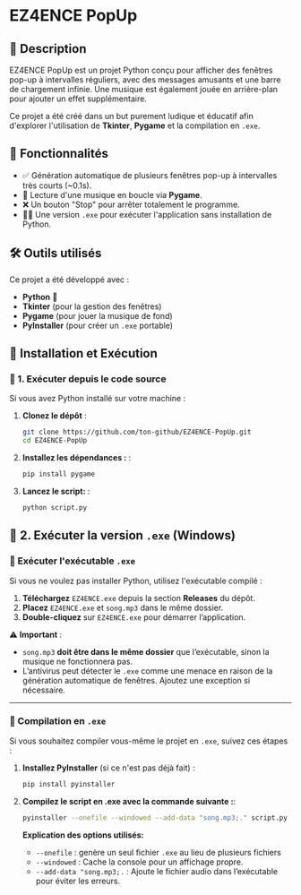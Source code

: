 # EZ4ENCE PopUp  

## 📝 Description  

EZ4ENCE PopUp est un projet Python conçu pour afficher des fenêtres pop-up à intervalles réguliers, avec des messages amusants et une barre de chargement infinie. Une musique est également jouée en arrière-plan pour ajouter un effet supplémentaire.  

Ce projet a été créé dans un but purement ludique et éducatif afin d'explorer l'utilisation de **Tkinter**, **Pygame** et la compilation en `.exe`.  

## 🎯 Fonctionnalités  

- ✅ Génération automatique de plusieurs fenêtres pop-up à intervalles très courts (~0.1s).  
- 🎵 Lecture d'une musique en boucle via **Pygame**.  
- ❌ Un bouton "Stop" pour arrêter totalement le programme.  
- 🏴‍☠️ Une version `.exe` pour exécuter l'application sans installation de Python.  

## 🛠️ Outils utilisés  

Ce projet a été développé avec :  

- **Python** 🐍  
- **Tkinter** (pour la gestion des fenêtres)  
- **Pygame** (pour jouer la musique de fond)  
- **PyInstaller** (pour créer un `.exe` portable)  

## 🚀 Installation et Exécution  

### 🔹 1. Exécuter depuis le code source  

Si vous avez Python installé sur votre machine :  

1. **Clonez le dépôt** :  

   ```bash
   git clone https://github.com/ton-github/EZ4ENCE-PopUp.git
   cd EZ4ENCE-PopUp


2. **Installez les dépendances :** : 

    ```bash
    pip install pygame


3. **Lancez le script:** :

    ```bash
    python script.py


## 🚀 2. Exécuter la version `.exe` (Windows)  

### 🔹 Exécuter l'exécutable `.exe`  

Si vous ne voulez pas installer Python, utilisez l'exécutable compilé :  

1. **Téléchargez** `EZ4ENCE.exe` depuis la section **Releases** du dépôt.  
2. **Placez** `EZ4ENCE.exe` et `song.mp3` dans le même dossier.  
3. **Double-cliquez** sur `EZ4ENCE.exe` pour démarrer l’application.  

⚠ **Important** :  
- `song.mp3` **doit être dans le même dossier** que l’exécutable, sinon la musique ne fonctionnera pas.  
- L’antivirus peut détecter le `.exe` comme une menace en raison de la génération automatique de fenêtres. Ajoutez une exception si nécessaire.  

---

### 🔹 Compilation en `.exe`  

Si vous souhaitez compiler vous-même le projet en `.exe`, suivez ces étapes :  

1. **Installez PyInstaller** (si ce n'est pas déjà fait) :  

   ```bash
   pip install pyinstaller

2. **Compilez le script en .exe avec la commande suivante :**:
    
    ```bash
    pyinstaller --onefile --windowed --add-data "song.mp3;." script.py
    ```

    **Explication des options utilisés:**

    - `--onefile` : genère un seul fichier `.exe` au lieu de plusieurs fichiers
    - `--windowed` : Cache la console pour un affichage propre.
    - `--add-data "song.mp3;.` : Ajoute le fichier audio dans l’exécutable pour éviter les erreurs.

